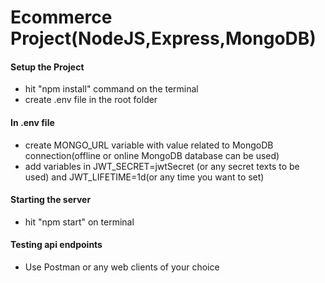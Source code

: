 # Ecommerce Project(NodeJS,Express,MongoDB)

#### Setup the Project

- hit "npm install" command on the terminal
- create .env file in the root folder

#### In .env file

- create MONGO_URL variable with value related to MongoDB connection(offline or online MongoDB database can be used)
- add variables in JWT_SECRET=jwtSecret (or any secret texts to be used) and JWT_LIFETIME=1d(or any time you want to set)

#### Starting the server

- hit "npm start" on terminal

#### Testing api endpoints

- Use Postman or any web clients of your choice
